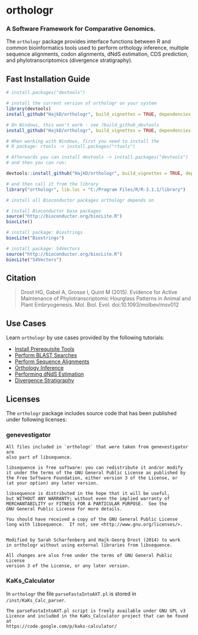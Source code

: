 orthologr
=========

### A Software Framework for Comparative Genomics.

The `orthologr` package provides interface functions between R and common bioinformatics tools
used to perform orthology inference, multiple sequence alignments, codon alignments, dNdS estimation,
CDS prediction, and phylotranscriptomics (divergence stratigraphy).

## Fast Installation Guide

```r
# install.packages("devtools")

# install the current version of orthologr on your system
library(devtools)
install_github("HajkD/orthologr", build_vignettes = TRUE, dependencies = TRUE)

# On Windows, this won't work - see ?build_github_devtools
install_github("HajkD/orthologr", build_vignettes = TRUE, dependencies = TRUE)

# When working with Windows, first you need to install the
# R package: rtools -> install.packages("rtools")

# Afterwards you can install devtools -> install.packages("devtools")
# and then you can run:

devtools::install_github("HajkD/orthologr", build_vignettes = TRUE, dependencies = TRUE)

# and then call it from the library
library("orthologr", lib.loc = "C:/Program Files/R/R-3.1.1/library")

# install all Bioconductor packages orthologr depends on

# install Bioconductor base packages
source("http://bioconductor.org/biocLite.R")
biocLite()

# install package: Biostrings
biocLite("Biostrings")

# install package: S4Vectors
source("http://bioconductor.org/biocLite.R")
biocLite("S4Vectors")


```

## Citation


> Drost HG, Gabel A, Grosse I, Quint M (2015). Evidence for Active Maintenance of Phylotranscriptomic Hourglass Patterns in Animal and Plant Embryogenesis. Mol. Biol. Evol. doi:10.1093/molbev/msv012


## Use Cases

Learn `orthologr` by use cases provided by the following tutorials: 

- [Install Prerequisite Tools](https://github.com/HajkD/orthologr/blob/master/vignettes/Install.Rmd)
- [Perform BLAST Searches](https://github.com/HajkD/orthologr/blob/master/vignettes/blast.Rmd)
- [Perform Sequence Alignments](https://github.com/HajkD/orthologr/blob/master/vignettes/sequence_alignments.Rmd)
- [Orthology Inference](https://github.com/HajkD/orthologr/blob/master/vignettes/orthology_inference.Rmd)
- [Performing dNdS Estimation](https://github.com/HajkD/orthologr/blob/master/vignettes/dNdS_estimation.Rmd)
- [Divergence Stratigraphy](https://github.com/HajkD/orthologr/blob/master/vignettes/divergence_stratigraphy.Rmd)



## Licenses

The `orthologr` package includes source code that has been published under following licenses:

### genevestigator

```
All files included in `orthologr` that were taken from genevestigator are 
also part of libsequence.

libsequence is free software: you can redistribute it and/or modify
it under the terms of the GNU General Public License as published by
the Free Software Foundation, either version 3 of the License, or
(at your option) any later version.

libsequence is distributed in the hope that it will be useful,
but WITHOUT ANY WARRANTY; without even the implied warranty of
MERCHANTABILITY or FITNESS FOR A PARTICULAR PURPOSE.  See the
GNU General Public License for more details.

You should have received a copy of the GNU General Public License
long with libsequence.  If not, see <http://www.gnu.org/licenses/>.


Modified by Sarah Scharfenberg and Hajk-Georg Drost (2014) to work 
in orthologr without using external libraries from libsequence.

All changes are also free under the terms of GNU General Public License
version 3 of the License, or any later version.

```

### KaKs_Calculator

In `orthologr` the file `parseFastaIntoAXT.pl` is stored in `/inst/KaKs_Calc_parser`.

```
The parseFastaIntoAXT.pl script is freely available under GNU GPL v3 
Licence and included in the KaKs_Calculator project that can be found at 
https://code.google.com/p/kaks-calculator/

```




